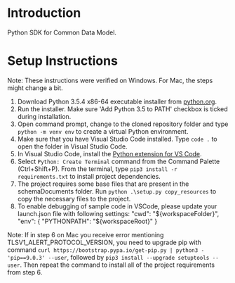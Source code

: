 # Introduction

Python SDK for Common Data Model.

# Setup Instructions

Note: These instructions were verified on Windows. For Mac, the steps might change a bit.

1. Download Python 3.5.4 x86-64 executable installer from [python.org](https://www.python.org/downloads/release/python-354/).
1. Run the installer. Make sure 'Add Python 3.5 to PATH' checkbox is ticked during installation.
1. Open command prompt, change to the cloned repository folder and type `python -m venv env` to create a virtual Python environment.
1. Make sure that you have Visual Studio Code installed. Type `code .` to open the folder in Visual Studio Code.
1. In Visual Studio Code, install the [Python extension for VS Code](https://marketplace.visualstudio.com/items?itemName=ms-python.python).
1. Select `Python: Create Terminal` command from the Command Palette (Ctrl+Shift+P). From the terminal, type `pip3 install -r requirements.txt` to install project dependencies.
1. The project requires some base files that are present in the schemaDocuments folder. Run `python .\setup.py copy_resources` to copy the necessary files to the project.
1. To enable debugging of sample code in VSCode, please update your launch.json file with following settings:
   "cwd": "${workspaceFolder}",
   "env": {
   "PYTHONPATH": "${workspaceRoot}"
   }

Note: If in step 6 on Mac you receive error mentioning TLSV1_ALERT_PROTOCOL_VERSION, you need to upgrade pip with command `curl https://bootstrap.pypa.io/get-pip.py | python3 - 'pip==9.0.3' --user`, followed by `pip3 install --upgrade setuptools --user`. Then repeat the command to install all of the project requirements from step 6.
